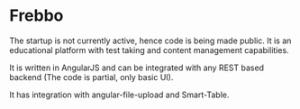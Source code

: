 # Frebbo
The startup is not currently active, hence code is being made public. It is an educational platform with test taking and content management capabilities.

It is written in AngularJS and can be integrated with any REST based backend (The code is partial, only basic UI). 

It has integration with angular-file-upload and Smart-Table.

